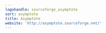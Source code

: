 ```yaml
---
logohandle: sourceforge_asymptote
sort: asymptote
title: Asymptote
website: 'http://asymptote.sourceforge.net/'
---
```

